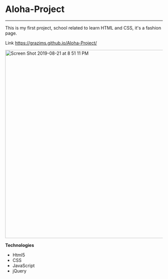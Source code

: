 # Aloha-Project
---


This is my first project, school related to learn HTML and CSS, it's a fashion page. 

Link https://grazims.github.io/Aloha-Project/

<img width="600" alt="Screen Shot 2019-08-21 at 8 51 11 PM" src="https://user-images.githubusercontent.com/49295071/63484713-7f637700-c455-11e9-9b57-f333961d1c68.png">


<strong>Technologies</strong>
<ul>
<li>Html5</li>
<li>CSS</li>
<li>JavaScript</li>
<li>jQuery</li>
</ul>

